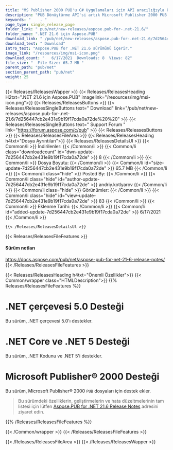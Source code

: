 ```yaml
---
title: "MS Publisher 2000 PUB'u C# Uygulamaları için API aracılığıyla PDF'ye dönüştürün"
description: "PUB Dönüştürme API'si artık Microsoft Publisher 2000 PUB dosyalarının C#, ASP.NET Uygulamaları içinde Adobe PDF dosya biçimine dönüştürülmesini desteklemektedir. .NET Framework 5.0 Uyumluluğu."
keywords: "    . "
page_type: single_release_page
folder_link: " pub/net/new-releases/aspose.pub-for-.net-21.6/"
folder_name: ".NET 21.6 için Aspose.PUB"
download_link: " /pub/net/new-releases/aspose.pub-for-.net-21.6/7d256447cb2e431e9b19f17cda0a72de"
download_text: " Download"
Intro_text: "Aspose.PUB for .NET 21.6 sürümünü içerir."
image_link: "/resources/img/msi-icon.png"
download_count: "   6/17/2021  Downloads: 8  Views: 82"
file_size: "  File Size: 65.7 MB "
parent_path: "pub/net"
section_parent_path: "pub/net"
weight: 25
---
```


{{< Releases/ReleasesWapper >}}
{{< Releases/ReleasesHeading H2txt=".NET 21.6 için Aspose.PUB" imagelink="/resources/img/msi-icon.png">}}
{{< Releases/ReleasesButtons >}}
{{< Releases/ReleasesSingleButtons text=" Download" link="/pub/net/new-releases/aspose.pub-for-.net-21.6/7d256447cb2e431e9b19f17cda0a72de%20%20" >}}
{{< Releases/ReleasesSingleButtons text=" Support Forum " link="https://forum.aspose.com/c/pub" >}}
{{< Releases/ReleasesButtons >}}
{{< Releases/ReleasesFileArea >}}
{{< Releases/ReleasesHeading h4txt="Dosya Ayrıntıları">}}
{{< Releases/ReleasesDetailsUl >}}
{{< Common/li >}} İndirilenler: {{< /Common/li >}}
{{< Common/li class="downloadcount" id="dwn-update-7d256447cb2e431e9b19f17cda0a72de" >}} 8 {{< /Common/li >}}
{{< Common/li >}} Dosya Boyutu: {{< /Common/li >}}
{{< Common/li id="size-update-7d256447cb2e431e9b19f17cda0a72de" >}} 65.7 MB {{< /Common/li >}}
{{< Common/li  class="hide" >}} Posted By: {{< /Common/li >}}
{{< Common/li class="hide" id="author-update-7d256447cb2e431e9b19f17cda0a72de" >}} andriy.kotlyarov {{< /Common/li >}}
{{< Common/li class="hide" >}} Görünümler: {{< /Common/li >}}
{{< Common/li class="hide" id="view-update-7d256447cb2e431e9b19f17cda0a72de" >}} 83 {{< /Common/li >}}
{{< Common/li >}} Eklenme Tarihi: {{< /Common/li >}}
{{< Common/li id="added-update-7d256447cb2e431e9b19f17cda0a72de" >}} 6/17/2021 {{< /Common/li >}}

    {{< /Releases/ReleasesDetailsUl >}}

{{< Releases/ReleasesFileFeatures >}}
<h4>Sürüm notları</h4><div> <a href="https://docs.aspose.com/pub/net/aspose-pub-for-net-21-6-release-notes/">https://docs.aspose.com/pub/net/aspose-pub-for-net-21-6-release-notes/</a></div>
{{< /Releases/ReleasesFileFeatures >}}

{{< Releases/ReleasesHeading h4txt="Önemli Özellikler">}}
{{< Common/wrapper class="HTMLDescription">}}
{{% Releases/ReleasesFileFeatures %}}

# .NET çerçevesi 5.0 Desteği

Bu sürüm, .NET çerçevesi 5.0'ı destekler.

# .NET Core ve .NET 5 Desteği

Bu sürüm, .NET Kodunu ve .NET 5'i destekler.

# Microsoft Publisher® 2000 Desteği

Bu sürüm, Microsoft Publisher® 2000 `PUB` dosyaları için destek ekler.

> Bu sürümdeki özelliklerin, geliştirmelerin ve hata düzeltmelerinin tam listesi için lütfen [Aspose.PUB for .NET 21.6 Release Notes](https://docs.aspose.com/pub/net/aspose-pub-for-net-21-6-release-notes/) adresini ziyaret edin.

{{% /Releases/ReleasesFileFeatures %}}

{{< /Common/wrapper >}}
{{< /Releases/ReleasesFileFeatures >}}

{{< /Releases/ReleasesFileArea >}}
{{< /Releases/ReleasesWapper >}}

